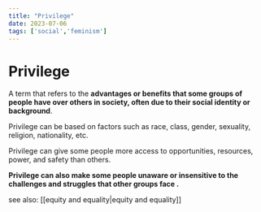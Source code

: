 ```yaml
---
title: "Privilege"
date: 2023-07-06
tags: ['social','feminism']
---
```

# Privilege
A term that refers to the **advantages or benefits that some groups of people have over others in society, often due to their social identity or background**. 



Privilege can be based on factors such as race, class, gender, sexuality, religion, nationality, etc. 

Privilege can give some people more access to opportunities, resources, power, and safety than others. 

**Privilege can also make some people unaware or insensitive to the 
challenges and struggles that other groups face .**

see also:
[[equity and equality|equity and equality]]

